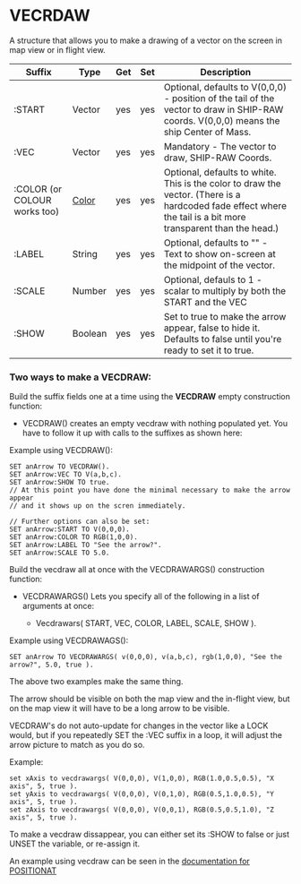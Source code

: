 VECRDAW  
========

A structure that allows you to make a drawing of a vector on the screen in map view or in
flight view.

Suffix      | Type      | Get | Set | Description
------------|-----------|-----|-----|--------------------------------------
:START      | Vector | yes | yes | Optional, defaults to V(0,0,0) - position of the tail of the vector to draw in SHIP-RAW coords.  V(0,0,0) means the ship Center of Mass.
:VEC        | Vector | yes | yes | Mandatory - The vector to draw, SHIP-RAW Coords.
:COLOR (or COLOUR works too) | [Color](../rgba/index.html) | yes | yes | Optional, defaults to white. This is the color to draw the vector.  (There is a hardcoded fade effect where the tail is a bit more transparent than the head.)
:LABEL      | String | yes | yes | Optional, defaults to "" - Text to show on-screen at the midpoint of the vector.
:SCALE      | Number | yes | yes | Optional, defauls to 1 - scalar to multiply by both the START and the VEC
:SHOW       | Boolean | yes | yes | Set to true to make the arrow appear, false to hide it. Defaults to false until you're ready to set it to true.

### Two ways to make a VECDRAW:

Build the suffix fields one at a time using the **VECDRAW** empty construction function:

* VECDRAW() creates an empty vecdraw with nothing populated yet. You have to follow it up with calls to the suffixes as shown here:

Example using VECDRAW():

    SET anArrow TO VECDRAW().
    SET anArrow:VEC TO V(a,b,c).
    SET anArrow:SHOW TO true.
    // At this point you have done the minimal necessary to make the arrow appear
    // and it shows up on the scren immediately.

    // Further options can also be set:
    SET anArrow:START TO V(0,0,0).
    SET anArrow:COLOR TO RGB(1,0,0).
    SET anArrow:LABEL TO "See the arrow?".
    SET anArrow:SCALE TO 5.0.

Build the vecdraw all at once with the VECDRAWARGS() construction function:

* VECDRAWARGS() Lets you specify all of the following in a list of arguments at once:

  * Vecdrawars( START, VEC, COLOR, LABEL, SCALE, SHOW ).

Example using VECDRAWAGS():

    SET anArrow TO VECDRAWARGS( v(0,0,0), v(a,b,c), rgb(1,0,0), "See the arrow?", 5.0, true ).

The above two examples make the same thing.



The arrow should be visible on both the map view and the in-flight view,
but on the map view it will have to be a long arrow to be visible.

VECDRAW's do not auto-update for changes in the vector like a LOCK
would, but if you repeatedly SET the :VEC suffix in a loop, it will
adjust the arrow picture to match as you do so.

Example:

    set xAxis to vecdrawargs( V(0,0,0), V(1,0,0), RGB(1.0,0.5,0.5), "X axis", 5, true ).
    set yAxis to vecdrawargs( V(0,0,0), V(0,1,0), RGB(0.5,1.0,0.5), "Y axis", 5, true ).
    set zAxis to vecdrawargs( V(0,0,0), V(0,0,1), RGB(0.5,0.5,1.0), "Z axis", 5, true ).

To make a vecdraw dissappear, you can either set its :SHOW to false or just UNSET the variable, or re-assign it.

An example using vecdraw can be seen in the [documentation for POSITIONAT](../../command/prediction.md)

